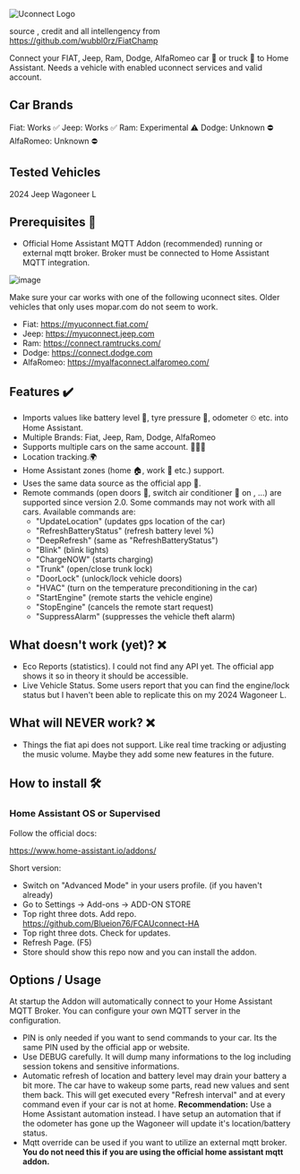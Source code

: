 ![Uconnect Logo](https://www.driveuconnect.com/content/dam/uconnect/global/header/Uconnect-small.png)

source , credit and all intellengency from https://github.com/wubbl0rz/FiatChamp

Connect your FIAT, Jeep, Ram, Dodge, AlfaRomeo car 🚗 or truck 🚚 to Home Assistant. Needs a vehicle with enabled uconnect services and valid account.

## Car Brands

Fiat: Works ✅
Jeep: Works ✅
Ram: Experimental ⚠️
Dodge: Unknown ⛔
AlfaRomeo: Unknown ⛔


## Tested Vehicles

2024 Jeep Wagoneer L

## Prerequisites 📃

- Official Home Assistant MQTT Addon (recommended) running or external mqtt broker. Broker must be connected to Home Assistant MQTT integration.

![image](https://user-images.githubusercontent.com/30373916/196045271-44287d3f-93ba-49c0-a72f-0bc92042efbb.png)

Make sure your car works with one of the following uconnect sites. Older vehicles that only uses mopar.com do not seem to work.

- Fiat: https://myuconnect.fiat.com/
- Jeep: https://myuconnect.jeep.com
- Ram: https://connect.ramtrucks.com/
- Dodge: https://connect.dodge.com
- AlfaRomeo: https://myalfaconnect.alfaromeo.com/

## Features ✔️

- Imports values like battery level 🔋, tyre pressure ‍💨, odometer ⏲ etc. into Home Assistant.
- Multiple Brands: Fiat, Jeep, Ram, Dodge, AlfaRomeo
- Supports multiple cars on the same account. 🚙🚗🚕
- Location tracking.🌍
- Home Assistant zones (home 🏠, work 🏦 etc.) support.
- Uses the same data source as the official app 📱.
- Remote commands (open doors 🚪, switch air conditioner 🧊 on , ...) are supported since version 2.0. Some commands may not work with all cars. Available commands are:
  - "UpdateLocation" (updates gps location of the car) 
  - "RefreshBatteryStatus" (refresh battery level %)
  - "DeepRefresh" (same as "RefreshBatteryStatus")
  - "Blink" (blink lights)
  - "ChargeNOW" (starts charging)
  - "Trunk" (open/close trunk lock)
  - "DoorLock" (unlock/lock vehicle doors)
  - "HVAC" (turn on the temperature preconditioning in the car)
  - "StartEngine" (remote starts the vehicle engine)
  - "StopEngine" (cancels the remote start request)
  - "SuppressAlarm" (suppresses the vehicle theft alarm)

## What doesn't work (yet)? ❌

- Eco Reports (statistics). I could not find any API yet. The official app shows it so in theory it should be accessible.
- Live Vehicle Status. Some users report that you can find the engine/lock status but I haven't been able to replicate this on my 2024 Wagoneer L.

## What will NEVER work? ❌

- Things the fiat api does not support. Like real time tracking or adjusting the music volume. Maybe they add some new features in the future. 

## How to install 🛠️

### Home Assistant OS or Supervised

Follow the official docs:

https://www.home-assistant.io/addons/ 

Short version:

- Switch on "Advanced Mode" in your users profile. (if you haven't already)
- Go to Settings -> Add-ons -> ADD-ON STORE
- Top right three dots. Add repo. https://github.com/Blueion76/FCAUconnect-HA
- Top right three dots. Check for updates.
- Refresh Page. (F5)
- Store should show this repo now and you can install the addon.

## Options / Usage

At startup the Addon will automatically connect to your Home Assistant MQTT Broker. You can configure your own MQTT server in the configuration.

- PIN is only needed if you want to send commands to your car. Its the same PIN used by the official app or website.
- Use DEBUG carefully. It will dump many informations to the log including session tokens and sensitive informations.
- Automatic refresh of location and battery level may drain your battery a bit more. The car have to wakeup some parts, read new values and sent them back. This will get executed every "Refresh interval" and at every command even if your car is not at home. __Recommendation:__  Use a Home Assistant automation instead. I have setup an automation that if the odometer has gone up the Wagoneer will update it's location/battery status.
- Mqtt override can be used if you want to utilize an external mqtt broker. __You do not need this if you are using the official home assistant mqtt addon.__
